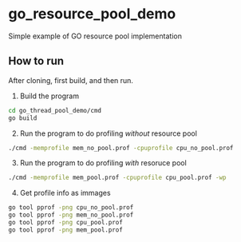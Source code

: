 # go_resource_pool_demo

Simple example of GO resource pool implementation

## How to run

After cloning, first build, and then run.

1. Build the program

```sh
cd go_thread_pool_demo/cmd
go build
```

2. Run the program to do profiling *without* resource pool

```sh
./cmd -memprofile mem_no_pool.prof -cpuprofile cpu_no_pool.prof
```

3. Run the program to do profiling *with* resoruce pool

```sh
./cmd -memprofile mem_pool.prof -cpuprofile cpu_pool.prof -wp
```

4. Get profile info as immages

```sh
go tool pprof -png cpu_no_pool.prof
go tool pprof -png mem_no_pool.prof
go tool pprof -png cpu_pool.prof
go tool pprof -png mem_pool.prof
```
